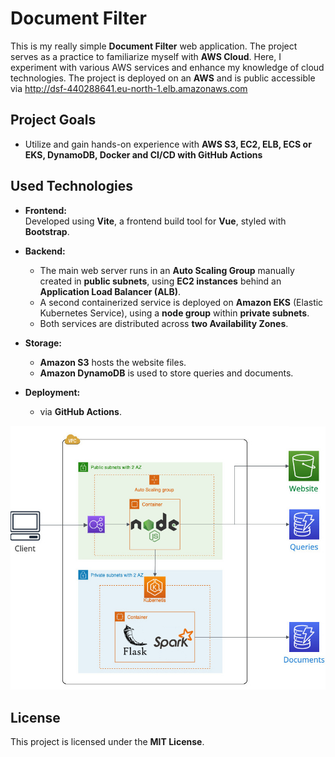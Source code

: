 # Document Filter
This is my really simple **Document Filter** web application. The project serves as a practice to familiarize myself with **AWS Cloud**. Here, I experiment with various AWS services and enhance my knowledge of cloud technologies.
The project is deployed on an **AWS** and is public accessible via http://dsf-440288641.eu-north-1.elb.amazonaws.com

## Project Goals
- Utilize and gain hands-on experience with **AWS S3, EC2, ELB, ECS or EKS, DynamoDB, Docker and CI/CD with GitHub Actions**

## Used Technologies

- **Frontend:**  
  Developed using **Vite**, a frontend build tool for **Vue**, styled with **Bootstrap**.

- **Backend:**  
  - The main web server runs in an **Auto Scaling Group** manually created in **public subnets**, using **EC2 instances** behind an **Application Load Balancer (ALB)**.  
  - A second containerized service is deployed on **Amazon EKS** (Elastic Kubernetes Service), using a **node group** within **private subnets**.  
  - Both services are distributed across **two Availability Zones**.

- **Storage:**  
  - **Amazon S3** hosts the website files.  
  - **Amazon DynamoDB** is used to store queries and documents.

- **Deployment:**  
  - via **GitHub Actions**.


![Cloud-Architektur](images/aws-reduced_architecture.png)


## License

This project is licensed under the **MIT License**.